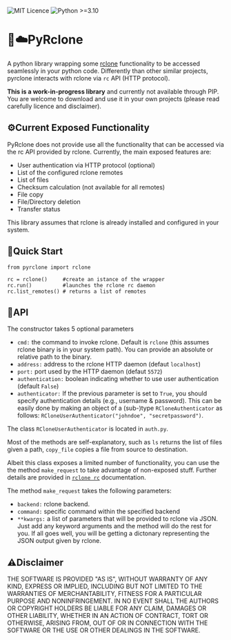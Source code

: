 ![MIT Licence](https://badgen.net/static/license/MIT/blue) ![Python >=3.10](https://badgen.net/badge/python/3.10/blue)

# 🐍☁️PyRclone
A python library wrapping some [rclone](https://rclone.org/) functionality to be accessed seamlessly in your python code. Differently than other similar projects, pyrclone interacts with rclone via ``rc`` API (HTTP protocol).

**This is a work-in-progress library** and currently not available through PIP. You are welcome to download and use it in your own projects (please read carefully licence and disclaimer).

## ⚙️Current Exposed Functionality
PyRclone does not provide use all the functionality that can be accessed via the rc API provided by rclone. Currently, the main exposed features are:

- User authentication via HTTP protocol (optional)
- List of the configured rclone remotes
- List of files
- Checksum calculation (not available for all remotes)
- File copy
- File/Directory deletion
- Transfer status

This library assumes that rclone is already installed and configured in your system.
## 🏃Quick Start

    from pyrclone import rclone
    
    rc = rclone()     #create an istance of the wrapper
    rc.run()          #launches the rclone rc daemon
    rc.list_remotes() # returns a list of remotes

## 🧱API
The constructor takes 5 optional parameters
- ``cmd:`` the command to invoke rclone. Default is ``rclone`` (this assumes rclone binary is in your system path). You can provide an absolute or relative path to the binary.
- ``address:`` address to the rclone HTTP daemon (defaut `localhost`)
- ``port:`` port used by the HTTP daemon (defaut `5572`)
- ``authentication:`` boolean indicating whether to use user authentication (default ``False``)
- ``authenticator:`` If the previous parameter is set to ``True``, you should specify authentication details (e.g., username & password). This can be easily done by making an object of a (sub-)type ``RCloneAuthenticator`` as follows: ``RCloneUserAuthenticator("johndoe", "secretpassword")``. 

The class ``RCloneUserAuthenticator`` is located in ``auth.py``.

Most of the methods are self-explanatory, such as ``ls`` returns the list of files given a path, ``copy_file`` copies a file from source to destination. 

Albeit this class exposes a limited number of functionality, you can use the the method ``make_request`` to take advantage of non-exposed stuff. Further details are provided in [``rclone rc``](https://rclone.org/rc/) documentation.

The method ``make_request`` takes the following parameters:
- ``backend:`` rclone backend.
- ``command:`` specific command within the specified backend
- ``**kwargs:`` a list of parameters that will be provided to rclone via JSON. Just add any keyword arguments and the method will do the rest for you. If all goes well, you will be getting a dictonary representing the JSON output given by rclone.

## ⚠️Disclaimer

THE SOFTWARE IS PROVIDED "AS IS", WITHOUT WARRANTY OF ANY KIND, EXPRESS OR
IMPLIED, INCLUDING BUT NOT LIMITED TO THE WARRANTIES OF MERCHANTABILITY,
FITNESS FOR A PARTICULAR PURPOSE AND NONINFRINGEMENT. IN NO EVENT SHALL THE
AUTHORS OR COPYRIGHT HOLDERS BE LIABLE FOR ANY CLAIM, DAMAGES OR OTHER
LIABILITY, WHETHER IN AN ACTION OF CONTRACT, TORT OR OTHERWISE, ARISING FROM,
OUT OF OR IN CONNECTION WITH THE SOFTWARE OR THE USE OR OTHER DEALINGS IN THE
SOFTWARE.